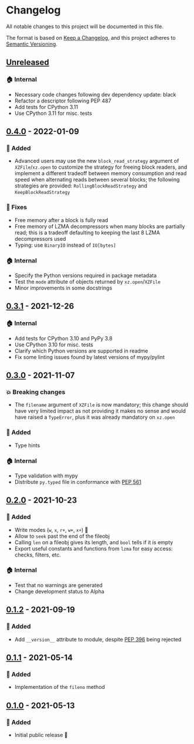 # Changelog

All notable changes to this project will be documented in this file.

The format is based on [Keep a Changelog](https://keepachangelog.com/), and this project
adheres to [Semantic Versioning](https://semver.org/).

## [Unreleased]

[unreleased]: https://github.com/rogdham/python-xz/compare/v0.4.0...HEAD

### :house: Internal

- Necessary code changes following dev dependency update: black
- Refactor a descriptor following PEP 487
- Add tests for CPython 3.11
- Use CPython 3.11 for misc. tests

## [0.4.0] - 2022-01-09

[0.4.0]: https://github.com/rogdham/python-xz/releases/tag/v0.4.0

### :rocket: Added

- Advanced users may use the new `block_read_strategy` argument of `XZFile`/`xz.open` to
  customize the strategy for freeing block readers, and implement a different tradeoff
  between memory consumption and read speed when alternating reads between several
  blocks; the following strategies are provided: `RollingBlockReadStrategy` and
  `KeepBlockReadStrategy`

### :bug: Fixes

- Free memory after a block is fully read
- Free memory of LZMA decompressors when many blocks are partially read; this is a
  tradeoff defaulting to keeping the last 8 LZMA decompressors used
- Typing: use `BinaryIO` instead of `IO[bytes]`

### :house: Internal

- Specify the Python versions required in package metadata
- Test the `mode` attribute of objects returned by `xz.open`/`XZFile`
- Minor improvements in some docstrings

## [0.3.1] - 2021-12-26

[0.3.1]: https://github.com/rogdham/python-xz/releases/tag/v0.3.1

### :house: Internal

- Add tests for CPython 3.10 and PyPy 3.8
- Use CPython 3.10 for misc. tests
- Clarify which Python versions are supported in readme
- Fix some linting issues found by latest versions of mypy/pylint

## [0.3.0] - 2021-11-07

[0.3.0]: https://github.com/rogdham/python-xz/releases/tag/v0.3.0

### :boom: Breaking changes

- The `filename` argument of `XZFile` is now mandatory; this change should have very
  limited impact as not providing it makes no sense and would have raised a `TypeError`,
  plus it was already mandatory on `xz.open`

### :rocket: Added

- Type hints

### :house: Internal

- Type validation with mypy
- Distribute `py.typed` file in conformance with [PEP 561]

[pep 561]: https://www.python.org/dev/peps/pep-0561/

## [0.2.0] - 2021-10-23

[0.2.0]: https://github.com/rogdham/python-xz/releases/tag/v0.2.0

### :rocket: Added

- Write modes (`w`, `x`, `r+`, `w+`, `x+`) :tada:
- Allow to `seek` past the end of the fileobj
- Calling `len` on a fileobj gives its length, and `bool` tells if it is empty
- Export useful constants and functions from `lzma` for easy access: checks, filters,
  etc.

### :house: Internal

- Test that no warnings are generated
- Change development status to Alpha

## [0.1.2] - 2021-09-19

[0.1.2]: https://github.com/rogdham/python-xz/releases/tag/v0.1.2

### :rocket: Added

- Add `__version__` attribute to module, despite [PEP 396] being rejected

[pep 396]: https://www.python.org/dev/peps/pep-0396/

## [0.1.1] - 2021-05-14

[0.1.1]: https://github.com/rogdham/python-xz/releases/tag/v0.1.1

### :rocket: Added

- Implementation of the `fileno` method

## [0.1.0] - 2021-05-13

[0.1.0]: https://github.com/rogdham/python-xz/releases/tag/v0.1.0

### :rocket: Added

- Initial public release :tada:
